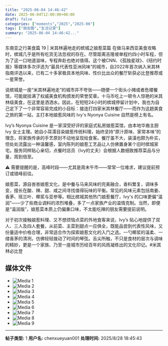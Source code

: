 ```yaml
---
title: "2025-06-04 14:46:42"
date: 2025-06-04T12:00:00+08:00
draft: false
categories: ["moments","2025","2025-06"]
tags: ["朋友圈","生活记录"]
summary: "2025-06-04 14:46:42..."
---
```


东南亚之行美食篇 19 | 米其林遍地走的槟城之娘惹菜篇
​
在做马来西亚美食攻略时，槟城几乎是所有吃货无法忽视的存在。尽管距离吉隆坡单程约四小时车程，但为了这一口地道滋味，专程奔赴也绝对值得。这个被CNN、《孤独星球》、《纽约时报》等媒体多次评选为“最具代表性亚洲风味”的城市，自2022年首次纳入米其林指南评选以来，已有二十多家极具本地风味、性价比出众的餐厅斩获必比登推荐或一星荣誉。

说槟城是一座“米其林遍地走”的城市并不夸张——随便一个街头小摊或者危楼餐馆，可能就挂满了权威美食机构颁发的荣誉奖章。十马币吃上一顿令人惊艳的米其林级美食，在这里是洒洒水。因此，在短短24小时的槟城停留计划中，我也为自己定下了一个非常容易完成的小目标：接连打四家米其林餐厅——而作为这趟美食之旅的第一站，主打本地娘惹风味的 Ivy's Nyonya Cuisine 自然是榜上有名。

Ivy’s Nyonya Cuisine 是一家深受好评的家庭式私房娘惹菜馆，由本地华裔主厨 Ivy 女士主理。她自小耳濡目染娘惹传统料理，始终坚持“原汁原味、家常本味”的理念，将家族传承的手艺原封不动地呈现给食客。餐厅虽不大，装潢也颇为朴实，但处处流露出一种温馨感，室内陈列的娘惹工艺品让人仿佛置身某个旧时槟城家宅。服务同样贴心亲切，点餐时店员（Ivy的丈夫）会根据人数细致推荐菜品与分量，周到倍至。

⚠️ 需要提醒的是，高峰时段——尤其是周末午市——常常一位难求，建议提前预订或错峰前往。

娘惹菜，源自峇峇娘惹文化，是中餐与马来风味的完美融合，香料繁复，调味多变，擅长在酸、辣、甜、咸之间寻找值得玩味的平衡。常见的风味元素包括南姜、香茅、班兰叶、椰浆与亚参等。相比槟城其他热门娘惹餐厅，Ivy's 的口味更偏“温润”——少了些商业调料的浓烈堆叠，多了一点家族产业的温情克制。当然，即便是“温润版”，娘惹菜本质上仍偏重口味，不太能吃辣的朋友需要提前说明。

对于初次接触娘惹料理、又不想烦恼点菜的外地食客来说，Ivy’s 贴心地提供了双人、三人及四人套餐，从前菜、主菜到甜点一应俱全，既能品尝到代表性风味，又份量适中价格合理，非常适合作为探索娘惹文化的入门之选。一勺椰浆的温柔、一缕香茅的清冽，仿佛轻轻拨动了时间的琴弦。舌尖所触，不只是食材的层次与调味的精妙，更是一个家族、乃至一座城市历经百年的风雨凝练出的文化印记。​
​
​#米其林必比登

## 媒体文件

- ![Media 1](/Moments/photos/2025-06-04/202506041446420.jpg)
- ![Media 2](/Moments/photos/2025-06-04/202506041446421.jpg)
- ![Media 3](/Moments/photos/2025-06-04/202506041446422.jpg)
- ![Media 4](/Moments/photos/2025-06-04/202506041446423.jpg)
- ![Media 5](/Moments/photos/2025-06-04/202506041446424.jpg)
- ![Media 6](/Moments/photos/2025-06-04/202506041446425.jpg)
- ![Media 7](/Moments/photos/2025-06-04/202506041446426.jpg)
- ![Media 8](/Moments/photos/2025-06-04/202506041446427.jpg)
- ![Media 9](/Moments/photos/2025-06-04/202506041446428.jpg)

---

**帖子类型:** 1
**用户名:** chenxueyuan001
**处理时间:** 2025/8/28 18:45:43